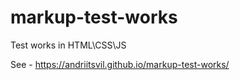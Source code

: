 # markup-test-works
Test works in HTML\CSS\JS

See - https://andriitsvil.github.io/markup-test-works/
